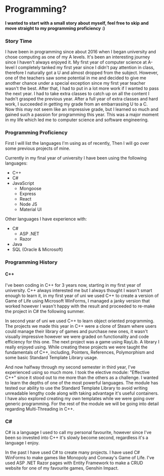 # Programming?

#### I wanted to start with a small story about myself, feel free to skip and move straight to my programming proficiency :)

### Story Time

I have been in programming since about 2016 when I began university and chose computing as one of my A levels. It's been an interesting journey since I haven't always enjoyed it. My first year of computer science at A-level I completely tanked my first year since I didn't pay attention in class, therefore I naturally got a U and almost dropped from the subject. However, one of the teachers saw some potential in me and decided to give me another chance under a special exception since my first year teacher wasn't the best. After that, I had to put in a lot more work if I wanted to pass the next year. I had to take extra classes to catch up on all the content I hadn't grasped the previous year. After a full year of extra classes and hard work, I succeeded in getting my grade from an embarrassing U to a C.  
Now this may not seem like an impressive grade, but I learned so much and gained such a passion for programming this year. This was a major moment in my life which led me to computer science and software engineering.

### Programming Proficiency

First I will list the languages I'm using as of recently, Then I will go over some previous projects of mine.

Currently in my final year of university I have been using the following languages:

- C++
- C#
- JavaScript
  - Mongoose
  - Express
  - React
  - Node JS
  - Material UI

Other languages I have experience with: 

- C#
    - ASP .NET
    - Razor
- Java
- SQL (Oracle & Microsoft)

### Programming History

#### C++

I've been coding in C++ for 3 years now, starting in my first year of university. C++ always interested me but I always thought I wasn't smart enough to learn it, in my first year of uni we used C++ to create a version of Game of Life using Microsoft WinForms, I managed a janky version that worked however I wasn't happy with the result and proceeded to re-make the project in C# the following summer.

In second year of uni we used C++ to learn object oriented programming. The projects we made this year in C++ were a clone of Steam where users could manage their library of games and purchase new ones, it wasn't visually impressive however we were graded on functionality and code efficiency for this one. The next project was a game using RayLib. A library I really enjoyed using. While creating these projects we were taught the fundamentals of C++, including, Pointers, References, Polymorphism and some basic Standard Template Library usage.

And now halfway through my second semester in third year, I've experienced using so much more. I took the elective module: "Effective C++" since it stood out to me more than the others as a challenge. I wanted to learn the depths of one of the most powerful languages. The module has tested our ability to use the Standard Template Library to avoid writing unreadable lengthy code along with taking advantage it's useful containers. I have also explored creating my own templates while we were going over generic programming. For the rest of the module we will be going into detail regarding Multi-Threading in C++.

### C#

C# is a language I used to call my personal favourite, however since I've been so invested into C++ it's slowly become second, regardless it's a language I enjoy.

In the past I have used C# to create many projects. I have used C# WinForms to make games like Monopoly and Conway's Game of Life. I've used ASP .NET Razor pages with Entity Framework to make a CRUD website for one of my favourite games, Genshin Impact.